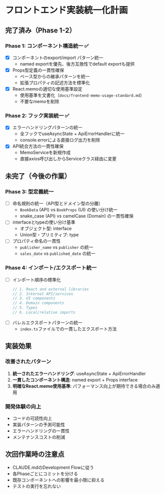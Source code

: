 # フロントエンド実装統一化計画

## 完了済み（Phase 1-2）

### Phase 1: コンポーネント構造統一 ✅
- [x] コンポーネントのexport/import パターン統一
  - named exportを優先、後方互換性でdefault exportも提供
- [x] Props型定義の一貫性確保
  - ベース型からの継承パターンを統一
  - 拡張プロパティの記述方法を標準化
- [x] React.memoの適切な使用基準設定
  - 使用基準を文書化（`docs/frontend-memo-usage-standard.md`）
  - 不要なmemoを削除

### Phase 2: フック実装統一 ✅
- [x] エラーハンドリングパターンの統一
  - 全フックでuseAsyncState + ApiErrorHandlerに統一
  - console.errorによる直接ログ出力を削除
- [x] API統合方法の一貫性確保
  - MemoServiceを新規作成
  - 直接axios呼び出しからServiceクラス経由に変更

## 未完了（今後の作業）

### Phase 3: 型定義統一
- [ ] 命名規則の統一（API型とドメイン型の分離）
  - `BookData` (API) vs `BookProps` (UI) の使い分け統一
  - snake_case (API) vs camelCase (Domain) の一貫性確保
- [ ] interfaceとtypeの使い分け基準
  - オブジェクト型: interface
  - Union型・プリミティブ: type
- [ ] プロパティ命名の一貫性
  - `publisher_name` vs `publisher` の統一
  - `sales_date` vs `published_date` の統一

### Phase 4: インポート/エクスポート統一
- [ ] インポート順序の標準化
  ```typescript
  // 1. React and external libraries
  // 2. Internal API/services  
  // 3. UI components
  // 4. Domain components
  // 5. Types
  // 6. Local/relative imports
  ```
- [ ] バレルエクスポートパターンの統一
  - `index.ts`ファイルでの一貫したエクスポート方法

## 実装効果

### 改善されたパターン
1. **統一されたエラーハンドリング**: useAsyncState + ApiErrorHandler
2. **一貫したコンポーネント構造**: named export + Props interface
3. **明確なReact.memo使用基準**: パフォーマンス向上が期待できる場合のみ適用

### 開発体験の向上
- コードの可読性向上
- 実装パターンの予測可能性
- エラーハンドリングの一貫性
- メンテナンスコストの削減

## 次回作業時の注意点
- CLAUDE.mdのDevelopment Flowに従う
- 各Phaseごとにコミットを分ける
- 既存コンポーネントへの影響を最小限に抑える
- テストの実行を忘れない